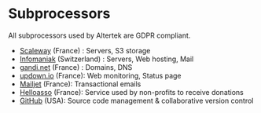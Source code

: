 # Subprocessors

All subprocessors used by Altertek are GDPR compliant.

- [Scaleway](https://scaleway.fr) (France) : Servers, S3 storage
- [Infomaniak](https://infomaniak.ch) (Switzerland) : Servers, Web hosting, Mail
- [gandi.net](https://www.gandi.net) (France) : Domains, DNS
- [updown.io](https://updown.io) (France): Web monitoring, Status page
- [Mailjet](https://fr.mailjet.com) (France): Transactional emails
- [Helloasso](https://www.helloasso.com/) (France): Service used by non-profits to receive donations
- [GitHub](https://github.com/) (USA): Source code management & collaborative version control
